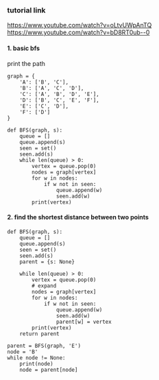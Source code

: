 ### tutorial link
https://www.youtube.com/watch?v=oLtvUWpAnTQ <br />
https://www.youtube.com/watch?v=bD8RT0ub--0 <br />

#### 1. basic bfs
print the path
```
graph = {
	'A': ['B', 'C'],
	'B': ['A', 'C', 'D'],
	'C': ['A', 'B', 'D', 'E'],
	'D': ['B', 'C', 'E', 'F'],
	'E': ['C', 'D'],
	'F': ['D']
}

def BFS(graph, s):
	queue = []
	queue.append(s)
	seen = set()
	seen.add(s)
	while len(queue) > 0:
		vertex = queue.pop(0)
		nodes = graph[vertex]
		for w in nodes:
			if w not in seen:
				queue.append(w)
				seen.add(w)
		print(vertex)
```

#### 2. find the shortest distance between two points
```
def BFS(graph, s):
	queue = []
	queue.append(s)
	seen = set()
	seen.add(s)
	parent = {s: None}

	while len(queue) > 0:
		vertex = queue.pop(0)
		# expand
		nodes = graph[vertex]
		for w in nodes:
			if w not in seen:
				queue.append(w)
				seen.add(w)
				parent[w] = vertex
		print(vertex)
	return parent

parent = BFS(graph, 'E')
node = 'B'
while node != None:
	print(node)
	node = parent[node]
```